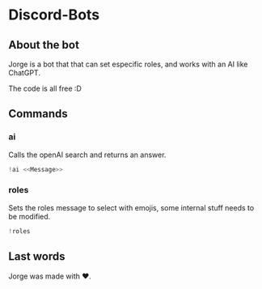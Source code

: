 # Discord-Bots

## About the bot
Jorge is a bot that that can set especific roles, and works with an AI like ChatGPT.

The code is all free :D

## Commands

### ai
Calls the openAI search and returns an answer.
```s
!ai <<Message>> 
```

### roles
Sets the roles message to select with emojis, some internal stuff needs to be modified.
```s
!roles
```

## Last words
Jorge was made with ❤️.